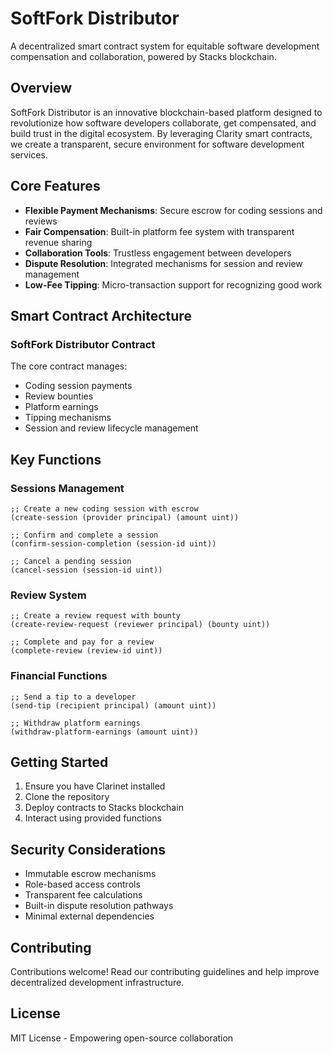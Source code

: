 # SoftFork Distributor

A decentralized smart contract system for equitable software development compensation and collaboration, powered by Stacks blockchain.

## Overview

SoftFork Distributor is an innovative blockchain-based platform designed to revolutionize how software developers collaborate, get compensated, and build trust in the digital ecosystem. By leveraging Clarity smart contracts, we create a transparent, secure environment for software development services.

## Core Features

- **Flexible Payment Mechanisms**: Secure escrow for coding sessions and reviews
- **Fair Compensation**: Built-in platform fee system with transparent revenue sharing
- **Collaboration Tools**: Trustless engagement between developers
- **Dispute Resolution**: Integrated mechanisms for session and review management
- **Low-Fee Tipping**: Micro-transaction support for recognizing good work

## Smart Contract Architecture

### SoftFork Distributor Contract

The core contract manages:
- Coding session payments
- Review bounties
- Platform earnings
- Tipping mechanisms
- Session and review lifecycle management

## Key Functions

### Sessions Management
```clarity
;; Create a new coding session with escrow
(create-session (provider principal) (amount uint))

;; Confirm and complete a session
(confirm-session-completion (session-id uint))

;; Cancel a pending session
(cancel-session (session-id uint))
```

### Review System
```clarity
;; Create a review request with bounty
(create-review-request (reviewer principal) (bounty uint))

;; Complete and pay for a review
(complete-review (review-id uint))
```

### Financial Functions
```clarity
;; Send a tip to a developer
(send-tip (recipient principal) (amount uint))

;; Withdraw platform earnings
(withdraw-platform-earnings (amount uint))
```

## Getting Started

1. Ensure you have Clarinet installed
2. Clone the repository
3. Deploy contracts to Stacks blockchain
4. Interact using provided functions

## Security Considerations

- Immutable escrow mechanisms
- Role-based access controls
- Transparent fee calculations
- Built-in dispute resolution pathways
- Minimal external dependencies

## Contributing

Contributions welcome! Read our contributing guidelines and help improve decentralized development infrastructure.

## License

MIT License - Empowering open-source collaboration